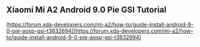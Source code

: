 ## Xiaomi Mi A2 Android 9.0 Pie GSI Tutorial

[https://forum.xda-developers.com/mi-a2/how-to/guide-install-android-9-0-pie-aosp-gsi-t3832694](https://forum.xda-developers.com/mi-a2/how-to/guide-install-android-9-0-pie-aosp-gsi-t3832694)